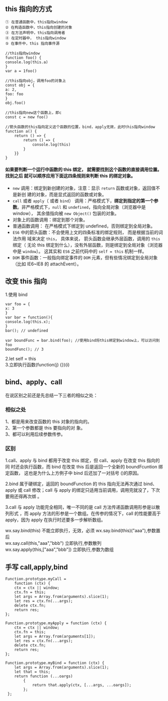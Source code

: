 ## this 指向的方式

```
① 在普通函数中，this指向window
② 在构造函数中，this指向创建的对象
③ 在方法声明中，this指向调用者
④ 在定时器中， this指向window
⑤ 在事件中，this 指向事件源

//this指向window
function foo() {
console.log(this.a)
}
var a = 1foo()

//this指向obj，调用foo的对象上
const obj = {
a: 2,
foo: foo
}
obj.foo()

//this指向new这个函数上，即c
const c = new foo()

//箭头函数的this指向定义这个函数的位置，bind，apply无效，此时this指向window
function a() {
    return () => {
        return () => {
            console.log(this)
        }
    }}
}
```

#### 如果要判断一个运行中函数的 this 绑定， 就需要找到这个函数的直接调用位置。 找到之后 就可以顺序应用下面这四条规则来判断 this 的绑定对象。

- `new` 调用：绑定到新创建的对象，注意：显示 `return` 函数或对象，返回值不是新创
  建的对象，而是显式返回的函数或对象。
- `call` 或者 `apply`（ 或者 `bind`） 调用：严格模式下，**绑定到指定的第一个参
  数**。非严格模式下，`null` 和 `undefined`，指向全局对象（浏览器中是 window），
  其余值指向被 `new Object()` 包装的对象。
- 对象上的函数调用：绑定到那个对象。
- 普通函数调用： 在严格模式下绑定到 undefined，否则绑定到全局对象。
- `ES6` 中的箭头函数：不会使用上文的四条标准的绑定规则， 而是根据当前的词法作用
  域来决定 `this`， 具体来说， 箭头函数会继承外层函数，调用的 `this` 绑定（ 无论
  this 绑定到什么），没有外层函数，则是绑定到全局对象（浏览器中是 `window`）。
  这其实和 `ES6` 之前代码中的 `self = this` 机制一样。
- `DOM` 事件函数：一般指向绑定事件的 `DOM` 元素，但有些情况绑定到全局对象（比如
  IE6~IE8 的 attachEvent）。

## 改变 this 指向

1.使用 bind

```
var foo = {
x: 3
}
var bar = function(){
console.log(this.x);
}
bar(); // undefined

var boundFunc = bar.bind(foo); //使用bind将this绑定到window上，可以访问到foo
boundFunc(); // 3
```

2.let self = this<br/> 3.立即执行函数(function(j) {})(i)

## bind、apply、call

在说区别之前还是先总结一下三者的相似之处：<br/>

### 相似之处

1、都是用来改变函数的 this 对象的指向的。<br/> 2、第一个参数都是 this 要指向的对
象。<br/> 3、都可以利用后续参数传参。

### 区别

1.call、apply 与 bind 都用于改变 this 绑定，但 call、apply 在改变 this 指向的同
时还会执行函数，而 bind 在改变 this 后是返回一个全新的 boundFcuntion 绑定函数，
这也是为什么上方例子中 bind 后还加了一对括号 ()的原因。

2.bind 属于硬绑定，返回的 boundFunction 的 this 指向无法再次通过 bind、apply 或
call 修改；call 与 apply 的绑定只适用当前调用，调用完就没了，下次要用还得再次绑
。

3.call 与 apply 功能完全相同，唯一不同的是 call 方法传递函数调用形参是以散列形式
，而 apply 方法的形参是一个数组。在传参的情况下，call 的性能要高于 apply，因为
apply 在执行时还要多一步解析数组。

wx.say.bind(this) 不能立即执行，无效，必须 wx.say.bind(this)("aaa"),参数置
后<br/> wx.say.call(this,"aaa","bbb") 立即执行,参数散列<br/>
wx.say.apply(this,["aaa","bbb"]) 立即执行,参数为数组

## 手写 call,apply,bind

```
Function.prototype.myCall =
    function (ctx) {
    ctx = ctx || window;
    ctx.fn = this;
    let args = Array.from(arguments).slice(1);
    let res = ctx.fn(...args);
    delete ctx.fn;
    return res;
};

Function.prototype.myApply = function (ctx) {
    ctx = ctx || window;
    ctx.fn = this;
    let args = Array.from(arguments[1]);
    let res = ctx.fn(...args);
    delete ctx.fn;
    return res;
};

Function.prototype.myBind = function (ctx) {
    let args = Array.from(arguments).slice(1);
    let that = this;
    return function (...oargs)
        {
            return that.apply(ctx, [...args, ...oargs]);
        };
 };
```
